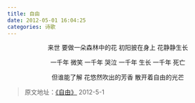 ```yaml
---
title: 自由
date: 2012-05-01 16:04:25
categories: 诗歌 
---
```

<center>

来世
要做一朵森林中的花
初阳披在身上
花静静生长

一千年 微笑
一千年 哭泣
一千年 生长
一千年 死亡

但谁能了解
花悠然吹出的芳香
散开着自由的光芒

</center>

> 原文地址：[《自由》](https://user.qzone.qq.com/2269681280/blog/1335859489?_t_=0.9508656902853558) 2012-5-1 
